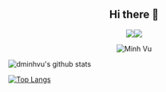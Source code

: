 <!--
**dminhvu/dminhvu** is a ✨ _special_ ✨ repository because its `README.md` (this file) appears on your GitHub profile.

Here are some ideas to get you started:

- 🔭 I’m currently working on ...
- 🌱 I’m currently learning ...
- 👯 I’m looking to collaborate on ...
- 🤔 I’m looking for help with ...
- 💬 Ask me about ...
- 📫 How to reach me: ...
- 😄 Pronouns: ...
- ⚡ Fun fact: ...
-->

<h2 align="center">Hi there 👋</h2>
<p align="center">
  <a href="https://www.github.com/dminhvu" target="_blank" rel="noreferrer"
    ><img
      src="https://visitor-counter-badge.vercel.app/api/dminhvu"
      <a
      href="https://www.github.com/dminhvu"
      target="_blank"
      rel="noreferrer" /><img
      src="https://img.shields.io/github/followers/dminhvu?logo=github&style=for-the-badge&color=0891b2&labelColor=1c1917"
  /></a>
</p>

<p align="center">
  <img
    src="https://komarev.com/ghpvc/?username=dminhvu&label=Profile%20views&color=blueviolet&style=flat"
    alt="Minh Vu"
  />
</p>


![dminhvu's github stats](https://github-readme-stats.vercel.app/api?username=dminhvu&show_icons=true&theme=radical)

[![Top Langs](https://github-readme-stats.vercel.app/api/top-langs/?username=dminhvu)](https://github.com/dminhvu/)

